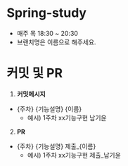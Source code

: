 # Spring-study
- 매주 목 18:30 ~ 20:30
- 브랜치명은 이름으로 해주세요. 
# 커밋 및 PR
1.  <b>커밋메시지</b>
- {주차} {기능설명} {이름}
  - 예시) 1주차 xx기능구현 남기윤
2. <b>PR</b>
- {주차} {기능설명} 제출_{이름}
  - 예시) 1주차 xx기능구현 제출_남기윤 
